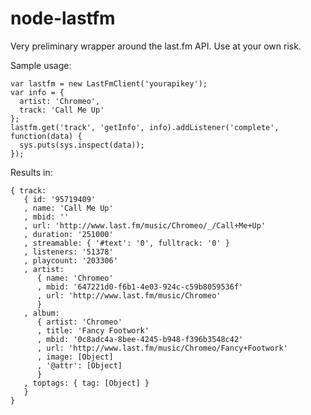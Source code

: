 # node-lastfm

Very preliminary wrapper around the last.fm API. Use at your own risk.

Sample usage:

    var lastfm = new LastFmClient('yourapikey');
    var info = {
      artist: 'Chromeo',
      track: 'Call Me Up'
    };
    lastfm.get('track', 'getInfo', info).addListener('complete', function(data) {
      sys.puts(sys.inspect(data));
    });

Results in:

    { track: 
       { id: '95719409'
       , name: 'Call Me Up'
       , mbid: ''
       , url: 'http://www.last.fm/music/Chromeo/_/Call+Me+Up'
       , duration: '251000'
       , streamable: { '#text': '0', fulltrack: '0' }
       , listeners: '51378'
       , playcount: '203306'
       , artist: 
          { name: 'Chromeo'
          , mbid: '647221d0-f6b1-4e03-924c-c59b8059536f'
          , url: 'http://www.last.fm/music/Chromeo'
          }
       , album: 
          { artist: 'Chromeo'
          , title: 'Fancy Footwork'
          , mbid: '0c8adc4a-8bee-4245-b948-f396b3548c42'
          , url: 'http://www.last.fm/music/Chromeo/Fancy+Footwork'
          , image: [Object]
          , '@attr': [Object]
          }
       , toptags: { tag: [Object] }
       }
    }

